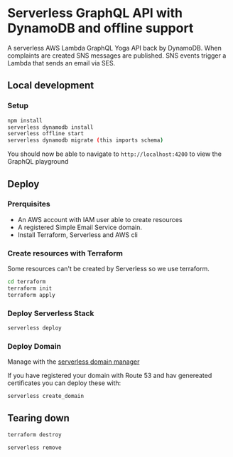 # Serverless GraphQL API with DynamoDB and offline support

A serverless AWS Lambda GraphQL Yoga API back by DynamoDB. When complaints
are created SNS messages are published. SNS events trigger a Lambda that 
sends an email via SES.

## Local development

### Setup

```bash
npm install
serverless dynamodb install
serverless offline start
serverless dynamodb migrate (this imports schema)
```

You should now be able to navigate to `http://localhost:4200` to view 
the GraphQL playground

## Deploy 

### Prerquisites

* An AWS account with IAM user able to create resources
* A registered Simple Email Service domain. 
* Install Terraform, Serverless and AWS cli

### Create resources with Terraform

Some resources can't be created by Serverless so we use terraform. 

```bash
cd terraform
terraform init
terraform apply
```

### Deploy Serverless Stack


```bash
serverless deploy
```

### Deploy Domain

Manage with the [serverless domain manager](https://github.com/amplify-education/serverless-domain-manager)

If you have registered your domain with Route 53 and hav genereated certificates
you can deploy these with:

```bash
serverless create_domain
```

## Tearing down

```bash
terraform destroy
```

```bash
serverless remove
```

